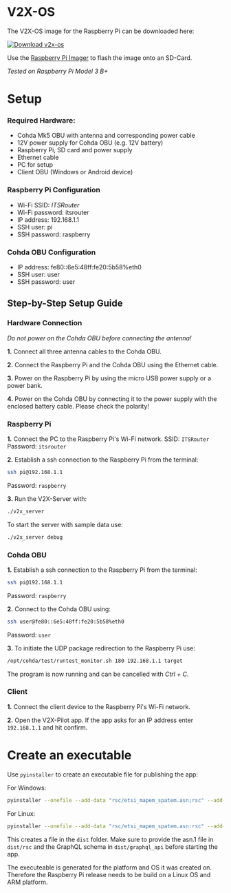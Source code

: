 # V2X-OS

The V2X-OS image for the Raspberry Pi can be downloaded here:

[![Download v2x-os](https://a.fsdn.com/con/app/sf-download-button)](https://sourceforge.net/projects/v2x-os/files/latest/download)

Use the [Raspberry Pi Imager](https://www.raspberrypi.com/software/) to flash the image onto an SD-Card. 

*Tested on Raspberry Pi Model 3 B+*

# Setup

### Required Hardware:

- Cohda Mk5 OBU with antenna and corresponding power cable
- 12V power supply for Cohda OBU (e.g. 12V battery)
- Raspberry Pi, SD card and power supply
- Ethernet cable
- PC for setup
- Client OBU (Windows or Android device)

### Raspberry Pi Configuration

- Wi-Fi SSID: _ITSRouter_
- Wi-Fi password: itsrouter
- IP address: 192.168.1.1
- SSH user: pi
- SSH password: raspberry

### Cohda OBU Configuration

- IP address: fe80::6e5:48ff:fe20:5b58%eth0
- SSH user: user
- SSH password: user

## Step-by-Step Setup Guide

### **Hardware Connection**

_Do not power on the Cohda OBU before connecting the antenna!_

**1.** Connect all three antenna cables to the Cohda OBU.

**2.** Connect the Raspberry Pi and the Cohda OBU using the Ethernet cable.

**3.** Power on the Raspberry Pi by using the micro USB power supply or a power bank.

**4.** Power on the Cohda OBU by connecting it to the power supply with the enclosed battery cable. Please check the polarity!

### **Raspberry Pi**

**1.** Connect the PC to the Raspberry Pi's Wi-Fi network. SSID: `ITSRouter` Password: `itsrouter`

**2.** Establish a ssh connection to the Raspberry Pi from the terminal:

```bash
ssh pi@192.168.1.1
```

Password: `raspberry`

**3.** Run the V2X-Server with:

```bash
./v2x_server
```

To start the server with sample data use:

```bash
./v2x_server debug
```

### **Cohda OBU**

**1.** Establish a ssh connection to the Raspberry Pi from the terminal:

```bash
ssh pi@192.168.1.1
```

Password: `raspberry`

**2.** Connect to the Cohda OBU using:

```bash
ssh user@fe80::6e5:48ff:fe20:5b58%eth0
```

Password: `user`

**3.** To initiate the UDP package redirection to the Raspberry Pi use:

```bash
/opt/cohda/test/runtest_monitor.sh 180 192.168.1.1 target
```

The program is now running and can be cancelled with _Ctrl + C_.

### **Client**

**1.** Connect the client device to the Raspberry Pi's Wi-Fi network.

**2.** Open the V2X-Pilot app. If the app asks for an IP address enter `192.168.1.1` and hit confirm.

# Create an executable

Use `pyinstaller` to create an executable file for publishing the app:

For Windows:
```bash
pyinstaller --onefile --add-data "rsc/etsi_mapem_spatem.asn;rsc" --add-data "graphql_api/schema.graphql;graphql_api" .\v2x_server.py
```
For Linux:
```bash
pyinstaller --onefile --add-data "rsc/etsi_mapem_spatem.asn:rsc" --add-data "graphql_api/schema.graphql:graphql_api" v2x_server.py
```

This creates a file in the `dist` folder. Make sure to provide the asn.1 file in `dist/rsc` and the GraphQL schema in `dist/graphql_api` before starting the app.

The executeable is generated for the platform and OS it was created on. Therefore the Raspberry Pi release needs to be build on a Linux OS and ARM platform.